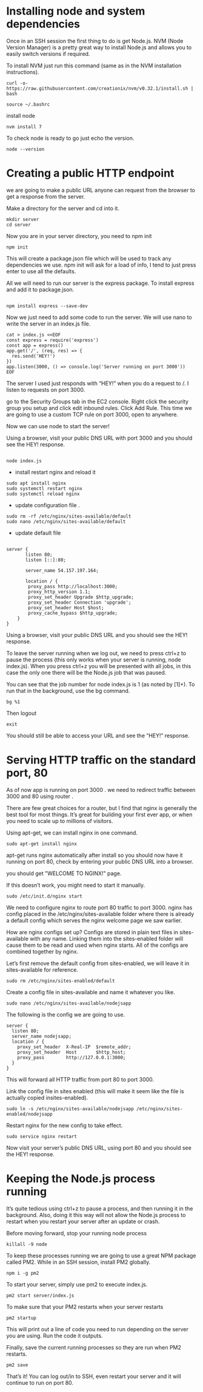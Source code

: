 # Installing node and system dependencies
Once in an SSH session the first thing to do is get Node.js. NVM (Node Version Manager) is a pretty great way to install Node.js and allows you to easily switch versions if required.

To install NVM just run this command (same as in the NVM installation instructions).

```shell
curl -o- https://raw.githubusercontent.com/creationix/nvm/v0.32.1/install.sh | bash

source ~/.bashrc
```
install node

```shell
nvm install 7
```
To check node is ready to go just echo the version.

```shell
node --version
```
# Creating a public HTTP endpoint
we are going to make a public URL anyone can request from the browser to get a response from the server.

Make a directory for the server and cd into it.

```shell
mkdir server
cd server
```
Now you are in your server directory, you need to npm init

```shell
npm init
```
This will create a package.json file which will be used to track any dependencies we use. npm init will ask for a load of info, I tend to just press enter to use all the defaults.

All we will need to run our server is the express package. To install express and add it to package.json.

```shell

npm install express --save-dev
```
Now we just need to add some code to run the server. We will use nano to write the server in an index.js file.

```shell
cat > index.js <<EOF
const express = require('express')
const app = express()
app.get('/', (req, res) => {
  res.send('HEY!')
})
app.listen(3000, () => console.log('Server running on port 3000'))
EOF

```
The server I used just responds with “HEY!” when you do a request to /. I listen to requests on port 3000.

go to the Security Groups tab in the EC2 console. Right click the security group you setup and click edit inbound rules. Click Add Rule. This time we are going to use a custom TCP rule on port 3000, open to anywhere.

Now we can use node to start the server!

Using a browser, visit your public DNS URL with port 3000 and you should see the HEY! response.


```shell

node index.js

```

* install restart nginx and reload it 

```
sudo apt install nginx
sudo systemctl restart nginx
sudo systemctl reload nginx
```

* update configuration file .

```
sudo rm -rf /etc/nginx/sites-available/default
sudo nano /etc/nginx/sites-available/default
```

* update default file

```shell

server {
       listen 80;
       listen [::]:80;

       server_name 54.157.197.164;

       location / {
        proxy_pass http://localhost:3000;
        proxy_http_version 1.1;
        proxy_set_header Upgrade $http_upgrade;
        proxy_set_header Connection 'upgrade';
        proxy_set_header Host $host;
        proxy_cache_bypass $http_upgrade;
    }
}

```

Using a browser, visit your public DNS URL and you should see the HEY! response.

To leave the server running when we log out, we need to press ctrl+z to pause the process (this only works when your server is running, node index.js). When you press ctrl+z you will be presented with all jobs, in this case the only one there will be the Node.js job that was paused.

You can see that the job number for node index.js is 1 (as noted by [1]+). To run that in the background, use the bg command.
```shell
bg %1
```
Then logout
```shell
exit
```
You should still be able to access your URL and see the “HEY!” response.

# Serving HTTP traffic on the standard port, 80

As of now app is running on port 3000 . we need to redirect traffic between 3000 and 80 using router .

There are few great choices for a router, but I find that nginx is generally the best tool for most things. It’s great for building your first ever app, or when you need to scale up to millions of visitors.

Using apt-get, we can install nginx in one command.
```shell 
sudo apt-get install nginx
```
apt-get runs nginx automatically after install so you should now have it running on port 80, check by entering your public DNS URL into a browser.

you should get "WELCOME TO NGINX!" page.

If this doesn’t work, you might need to start it manually.

```shell
sudo /etc/init.d/nginx start
```
We need to configure nginx to route port 80 traffic to port 3000. nginx has config placed in the /etc/nginx/sites-available folder where there is already a default config which serves the nginx welcome page we saw earlier.

How are nginx configs set up? Configs are stored in plain text files in sites-available with any name. Linking them into the sites-enabled folder will cause them to be read and used when nginx starts. All of the configs are combined together by nginx.

Let’s first remove the default config from sites-enabled, we will leave it in sites-available for reference.

```shell
sudo rm /etc/nginx/sites-enabled/default
```
Create a config file in sites-available and name it whatever you like.

```shell
sudo nano /etc/nginx/sites-available/nodejsapp
```
The following is the config we are going to use.

```shell
server {
  listen 80;
  server_name nodejsapp;
  location / {
    proxy_set_header  X-Real-IP  $remote_addr;
    proxy_set_header  Host       $http_host;
    proxy_pass        http://127.0.0.1:3000;
  }
}
```
This will forward all HTTP traffic from port 80 to port 3000.

Link the config file in sites enabled (this will make it seem like the file is actually copied insites-enabled).

```shell
sudo ln -s /etc/nginx/sites-available/nodejsapp /etc/nginx/sites-enabled/nodejsapp
```
Restart nginx for the new config to take effect.

```shell
sudo service nginx restart
```

Now visit your server’s public DNS URL, using port 80 and you should see the HEY! response.

# Keeping the Node.js process running

It’s quite tedious using ctrl+z to pause a process, and then running it in the background. Also, doing it this way will not allow the Node.js process to restart when you restart your server after an update or crash.

Before moving forward, stop your running node process

```shell
killall -9 node
```
To keep these processes running we are going to use a great NPM package called PM2. While in an SSH session, install PM2 globally.

```shell
npm i -g pm2
```
To start your server, simply use pm2 to execute index.js.

```shell
pm2 start server/index.js
```
To make sure that your PM2 restarts when your server restarts

```shell
pm2 startup
```
This will print out a line of code you need to run depending on the server you are using. Run the code it outputs.

Finally, save the current running processes so they are run when PM2 restarts.

```shell
pm2 save
```
That’s it! You can log out/in to SSH, even restart your server and it will continue to run on port 80.


